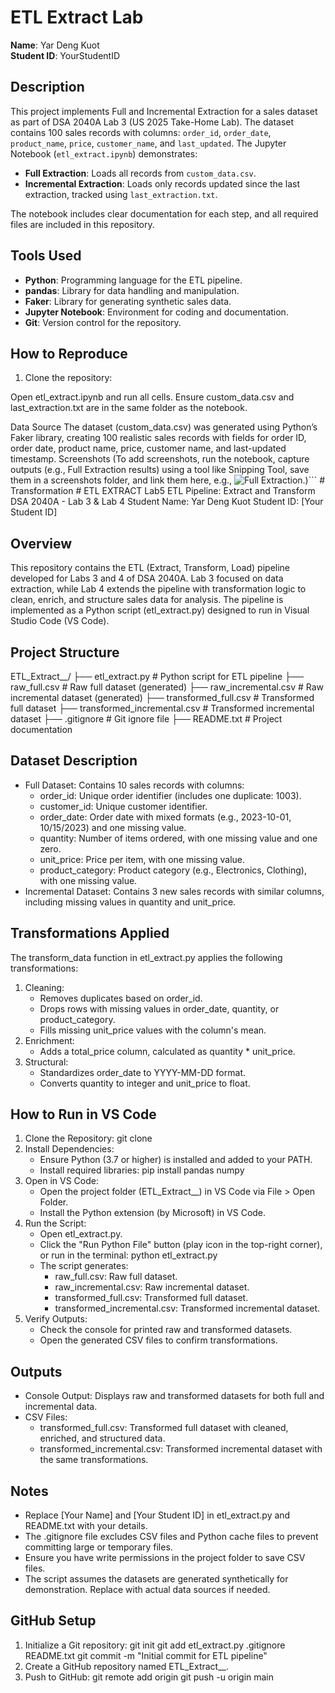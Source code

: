 # ETL Extract Lab

**Name**: Yar Deng Kuot  
**Student ID**: YourStudentID  

## Description
This project implements Full and Incremental Extraction for a sales dataset as part of DSA 2040A Lab 3 (US 2025 Take-Home Lab). The dataset contains 100 sales records with columns: `order_id`, `order_date`, `product_name`, `price`, `customer_name`, and `last_updated`. The Jupyter Notebook (`etl_extract.ipynb`) demonstrates:
- **Full Extraction**: Loads all records from `custom_data.csv`.
- **Incremental Extraction**: Loads only records updated since the last extraction, tracked using `last_extraction.txt`.

The notebook includes clear documentation for each step, and all required files are included in this repository.

## Tools Used
- **Python**: Programming language for the ETL pipeline.
- **pandas**: Library for data handling and manipulation.
- **Faker**: Library for generating synthetic sales data.
- **Jupyter Notebook**: Environment for coding and documentation.
- **Git**: Version control for the repository.

## How to Reproduce
1. Clone the repository:



Open etl_extract.ipynb and run all cells.
Ensure custom_data.csv and last_extraction.txt are in the same folder as the notebook.

Data Source
The dataset (custom_data.csv) was generated using Python’s Faker library, creating 100 realistic sales records with fields for order ID, order date, product name, price, customer name, and last-updated timestamp.
Screenshots
(To add screenshots, run the notebook, capture outputs (e.g., Full Extraction results) using a tool like Snipping Tool, save them in a screenshots folder, and link them here, e.g., ![Full Extraction](screenshots/full_extraction.png).)```
#   T r a n s f o r m a t i o n 
 # ETL EXTRACT Lab5
ETL Pipeline: Extract and Transform
DSA 2040A - Lab 3 & Lab 4
Student Name: Yar Deng Kuot
Student ID: [Your Student ID]

Overview
--------
This repository contains the ETL (Extract, Transform, Load) pipeline developed for Labs 3 and 4 of DSA 2040A. Lab 3 focused on data extraction, while Lab 4 extends the pipeline with transformation logic to clean, enrich, and structure sales data for analysis. The pipeline is implemented as a Python script (etl_extract.py) designed to run in Visual Studio Code (VS Code).

Project Structure
-----------------
ETL_Extract_<YourName>_<StudentID>/
├── etl_extract.py              # Python script for ETL pipeline
├── raw_full.csv                # Raw full dataset (generated)
├── raw_incremental.csv         # Raw incremental dataset (generated)
├── transformed_full.csv        # Transformed full dataset
├── transformed_incremental.csv # Transformed incremental dataset
├── .gitignore                  # Git ignore file
├── README.txt                  # Project documentation

Dataset Description
-------------------
- Full Dataset: Contains 10 sales records with columns:
  - order_id: Unique order identifier (includes one duplicate: 1003).
  - customer_id: Unique customer identifier.
  - order_date: Order date with mixed formats (e.g., 2023-10-01, 10/15/2023) and one missing value.
  - quantity: Number of items ordered, with one missing value and one zero.
  - unit_price: Price per item, with one missing value.
  - product_category: Product category (e.g., Electronics, Clothing), with one missing value.
- Incremental Dataset: Contains 3 new sales records with similar columns, including missing values in quantity and unit_price.

Transformations Applied
----------------------
The transform_data function in etl_extract.py applies the following transformations:
1. Cleaning:
   - Removes duplicates based on order_id.
   - Drops rows with missing values in order_date, quantity, or product_category.
   - Fills missing unit_price values with the column's mean.
2. Enrichment:
   - Adds a total_price column, calculated as quantity * unit_price.
3. Structural:
   - Standardizes order_date to YYYY-MM-DD format.
   - Converts quantity to integer and unit_price to float.

How to Run in VS Code
---------------------
1. Clone the Repository:
   git clone <repository-url>
2. Install Dependencies:
   - Ensure Python (3.7 or higher) is installed and added to your PATH.
   - Install required libraries:
     pip install pandas numpy
3. Open in VS Code:
   - Open the project folder (ETL_Extract_<YourName>_<StudentID>) in VS Code via File > Open Folder.
   - Install the Python extension (by Microsoft) in VS Code.
4. Run the Script:
   - Open etl_extract.py.
   - Click the "Run Python File" button (play icon in the top-right corner), or run in the terminal:
     python etl_extract.py
   - The script generates:
     - raw_full.csv: Raw full dataset.
     - raw_incremental.csv: Raw incremental dataset.
     - transformed_full.csv: Transformed full dataset.
     - transformed_incremental.csv: Transformed incremental dataset.
5. Verify Outputs:
   - Check the console for printed raw and transformed datasets.
   - Open the generated CSV files to confirm transformations.

Outputs
-------
- Console Output: Displays raw and transformed datasets for both full and incremental data.
- CSV Files:
  - transformed_full.csv: Transformed full dataset with cleaned, enriched, and structured data.
  - transformed_incremental.csv: Transformed incremental dataset with the same transformations.

Notes
-----
- Replace [Your Name] and [Your Student ID] in etl_extract.py and README.txt with your details.
- The .gitignore file excludes CSV files and Python cache files to prevent committing large or temporary files.
- Ensure you have write permissions in the project folder to save CSV files.
- The script assumes the datasets are generated synthetically for demonstration. Replace with actual data sources if needed.

GitHub Setup
------------
1. Initialize a Git repository:
   git init
   git add etl_extract.py .gitignore README.txt
   git commit -m "Initial commit for ETL pipeline"
2. Create a GitHub repository named ETL_Extract_<YourName>_<StudentID>.
3. Push to GitHub:
   git remote add origin <your-repository-url>
   git push -u origin main

 
